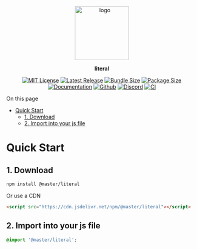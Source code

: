 <br><br>
<div align="center">

<p align="center">
    <img src="https://raw.githubusercontent.com/master-co/package/document/images/logo-and-text.svg" alt="logo" width="142">
</p>
<p align="center">
    <b><!-- name -->literal<!-- --></b>
</p>
<p align="center"><!-- package.description --><!-- --></p>
<p align="center">
<!-- badges.map((badge) => `<a href="${badge.href}"><img src="${badge.src}" alt="${badge.alt}"></a>`).join('&nbsp;')-->

[![MIT License](https://flat.badgen.net/github/license/master-co/literal?color=yellow)](https://github.com/master-co/css/blob/main/LICENSE)
[![Latest Release](https://flat.badgen.net/npm/v/@master/literal?icon=npm&label&color=yellow)](https://www.npmjs.com/package/@master/literal)
[![Bundle Size](https://flat.badgen.net/bundlephobia/minzip/@master/literal?icon=packagephobia&label&color=yellow)](https://bundlephobia.com/package/@master/literal 'gzip bundle size (including dependencies)')
[![Package Size](https://flat.badgen.net/badgesize/brotli/https://cdn.jsdelivr.net/npm/@master/literal?icon=jsdelivr&label&color=yellow)](https://unpkg.com/@master/literal 'brotli package size (without dependencies)')
[![Documentation](https://flat.badgen.net/badge/icon/Documentation?icon=awesome&label&color=yellow)](https://docs.master.co/css/reusing-design)
[![Github](https://flat.badgen.net/badge/icon/master-co%2Fliteral?icon=github&label&color=yellow)](https://github.com/master-co/literal)
[![Discord](https://flat.badgen.net/badge/icon/discord?icon=discord&label&color=yellow)](https://discord.gg/sZNKpAAAw6)
[![CI](https://flat.badgen.net/github/status/master-co/literal/main/ci/circleci?icon=circleci)](https://circleci.com/gh/master-co/workflows/literal/tree/main)
<!-- -->
</p>
</div>

On this page
- [Quick Start](#quick-start)
  - [1. Download](#1-download)
  - [2. Import into your js file](#2-import-into-your-js-file)

# Quick Start

## 1. Download
```sh
npm install @master/literal
```
Or use a CDN

<!-- cdns.map((cdn) => ````html\n<script src="${cdn.href}"></script>\n```).join('') -->
```html
<script src="https://cdn.jsdelivr.net/npm/@master/literal"></script>
```
<!-- -->

## 2. Import into your js file
```css
@import '@master/literal';
```
